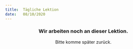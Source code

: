 ```yaml
---
title:  Tägliche Lektion
date:   08/10/2020
---
```


### <center>Wir arbeiten noch an dieser Lektion.</center>
<center>Bitte komme später zurück.</center>